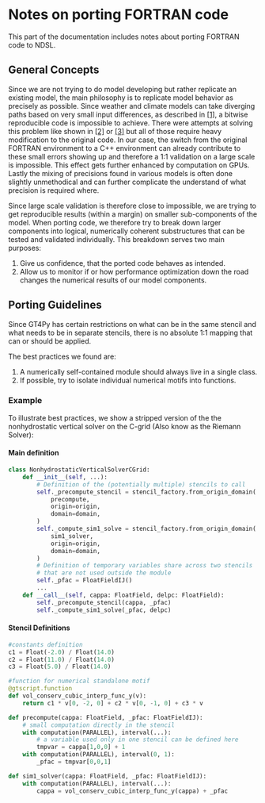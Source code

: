 # Notes on porting FORTRAN code

This part of the documentation includes notes about porting FORTRAN code to NDSL.

## General Concepts

Since we are not trying to do model developing but rather replicate an existing model, the main philosophy is to replicate model behavior as precisely as possible.
Since weather and climate models can take diverging paths based on very small input differences, as described in [\[1\]][1], a bitwise reproducible code is impossible to achieve.
There were attempts at solving this problem like shown in [\[2\]][2] or [\[3\]][3] but all of those require heavy modification to the original code.
In our case, the switch from the original FORTRAN environment to a C++ environment can already contribute to these small errors showing up and therefore a 1:1 validation on a large scale is impossible.
This effect gets further enhanced by computation on GPUs.
Lastly the mixing of precisions found in various models is often done slightly unmethodical and can further complicate the understand of what precision is required where.

Since large scale validation is therefore close to impossible, we are trying to get reproducible results (within a margin) on smaller sub-components of the model.
When porting code, we therefore try to break down larger components into logical, numerically coherent substructures that can be tested and validated individually.
This breakdown serves two main purposes:

1. Give us confidence, that the ported code behaves as intended.
2. Allow us to monitor if or how performance optimization down the road changes the numerical results of our model components.

## Porting Guidelines

Since GT4Py has certain restrictions on what can be in the same stencil and what needs to be in separate stencils, there is no absolute 1:1 mapping that can or should be applied.

The best practices we found are:

1. A numerically self-contained module should always live in a single class.
2. If possible, try to isolate individual numerical motifs into functions.

### Example

To illustrate best practices, we show a stripped version of the the nonhydrostatic vertical solver on the C-grid (Also know as the Riemann Solver):

#### Main definition

```python
class NonhydrostaticVerticalSolverCGrid:
    def __init__(self, ...):
        # Definition of the (potentially multiple) stencils to call
        self._precompute_stencil = stencil_factory.from_origin_domain(
            precompute,
            origin=origin,
            domain=domain,
        )
        self._compute_sim1_solve = stencil_factory.from_origin_domain(
            sim1_solver,
            origin=origin,
            domain=domain,
        )
        # Definition of temporary variables share across two stencils
        # that are not used outside the module
        self._pfac = FloatFieldIJ()
        ...
    def __call__(self, cappa: FloatField, delpc: FloatField):
        self._precompute_stencil(cappa, _pfac)
        self._compute_sim1_solve(_pfac, delpc)
```

#### Stencil Definitions

```python
#constants definition
c1 = Float(-2.0) / Float(14.0)
c2 = Float(11.0) / Float(14.0)
c3 = Float(5.0) / Float(14.0)

#function for numerical standalone motif
@gtscript.function
def vol_conserv_cubic_interp_func_y(v):
    return c1 * v[0, -2, 0] + c2 * v[0, -1, 0] + c3 * v

def precompute(cappa: FloatField, _pfac: FloatFieldIJ):
    # small computation directly in the stencil
    with computation(PARALLEL), interval(...):
        # a variable used only in one stencil can be defined here
        tmpvar = cappa[1,0,0] + 1
    with computation(PARALLEL), interval(0, 1):
        _pfac = tmpvar[0,0,1]

def sim1_solver(cappa: FloatField, _pfac: FloatFieldIJ):
    with computation(PARALLEL), interval(...):
        cappa = vol_conserv_cubic_interp_func_y(cappa) + _pfac
```

[1]: <https://www.climate.gov/news-features/blogs/enso/butterflies-rounding-errors-and-chaos-climate-models> "Chaos in climate models"
[2]: <https://pasc17.org/fileadmin/user_upload/pasc17/program/post125s2.pdf> "Reproducible Climate Simulations"
[3]: <http://htor.inf.ethz.ch/sec/bitrep-ipdps.pdf> "Bit reproducible HPC applications"
